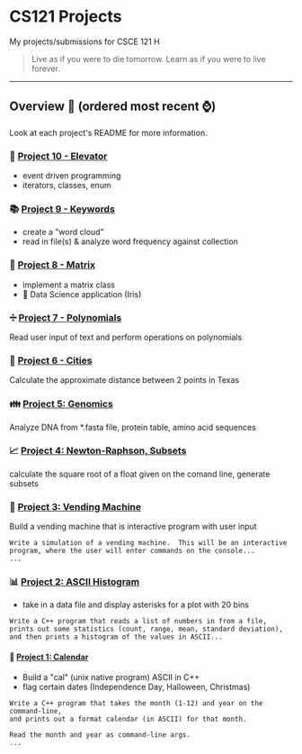 # CS121 Projects
My projects/submissions for CSCE 121 H

> Live as if you were to die tomorrow. Learn as if you were to live forever.

--------------------------------------

## Overview :helicopter: (ordered most recent :watch:)

Look at each project's README for more information.

### :hotel: [Project 10 - Elevator](http://faculty.cse.tamu.edu/ioerger/cs121h-fall19/Project10.txt)
- event driven programming
- iterators, classes, enum

### :books: [Project 9 - Keywords](http://faculty.cse.tamu.edu/ioerger/cs121h-fall19/Project9.txt)
- create a "word cloud"
- read in file(s) & analyze word frequency against collection

### :black_square_button: [Project 8 - Matrix](http://faculty.cse.tamu.edu/ioerger/cs121h-fall19/Project8.txt)
- implement a matrix class
- :hibiscus: Data Science application (Iris)

### :heavy_division_sign: [Project 7 - Polynomials](http://faculty.cse.tamu.edu/ioerger/cs121h-fall19/Project7.txt)
Read user input of text and perform operations on polynomials

### :city_sunrise: [Project 6 - Cities](http://faculty.cse.tamu.edu/ioerger/cs121h-fall19/Project6.txt)
Calculate the approximate distance between 2 points in Texas

### :family: [Project 5: Genomics](http://faculty.cse.tamu.edu/ioerger/cs121h-fall19/Project5.txt)
Analyze DNA from *.fasta file, protein table, amino acid sequences

### :chart_with_upwards_trend: [Project 4: Newton-Raphson, Subsets](http://faculty.cse.tamu.edu/ioerger/cs121h-fall19/Project4.txt)
calculate the square root of a float given on the comand line, generate subsets

### :chocolate_bar: [Project 3: Vending Machine](http://faculty.cse.tamu.edu/ioerger/cs121h-fall19/Project3.txt)
Build a vending machine that is interactive program with user input
```
Write a simulation of a vending machine.  This will be an interactive
program, where the user will enter commands on the console...
...
```

### :bar_chart: [Project 2: ASCII Histogram](http://faculty.cse.tamu.edu/ioerger/cs121h-fall19/Project2.txt)
- take in a data file and display asterisks for a plot with 20 bins
```
Write a C++ program that reads a list of numbers in from a file,
prints out some statistics (count, range, mean, standard deviation),
and then prints a histogram of the values in ASCII...
```

#### :calendar: [Project 1: Calendar](http://faculty.cse.tamu.edu/ioerger/cs121h-fall19/Project1.txt)
- Build a "cal" (unix native program) ASCII in C++
- flag certain dates (Independence Day, Halloween, Christmas)
```
Write a C++ program that takes the month (1-12) and year on the command-line,
and prints out a format calendar (in ASCII) for that month.

Read the month and year as command-line args.
...
```
